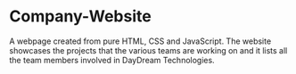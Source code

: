 # Company-Website
A webpage created from pure HTML, CSS and JavaScript. The website showcases the projects that the various teams are working on and it lists all the team members involved in DayDream Technologies.